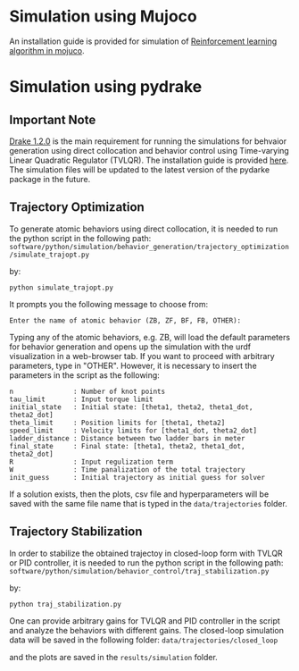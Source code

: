 # Simulation using Mujoco
An installation guide is provided for simulation of [Reinforcement learning algorithm in mojuco](behavior_generation/reinforcement_learning/README.md).

# Simulation using pydrake

## Important Note
[Drake 1.2.0](https://github.com/RobotLocomotion/drake/releases/tag/v1.2.0) is the main requirement for running the simulations for behvaior generation using direct collocation and behavior control using Time-varying Linear Quadratic Regulator (TVLQR). The installation guide is provided [here](https://drake.mit.edu/from_binary.html#stable-releases). The simulation files will be updated to the latest version of the pydarke package in the future. 

## Trajectory Optimization
To generate atomic behaviors using direct collocation, it is needed to run the python script in the following path:
`software/python/simulation/behavior_generation/trajectory_optimization/simulate_trajopt.py`

by:

```
python simulate_trajopt.py
```

It prompts you the following message to choose from:

`Enter the name of atomic behavior (ZB, ZF, BF, FB, OTHER):`

Typing any of the atomic behaviors, e.g. ZB, will load the default parameters for behavior generation and opens up the simulation with the urdf visualization in a web-browser tab. If you want to proceed with arbitrary parameters, type in "OTHER". However, it is necessary to insert the parameters in the script as the following:
```
n               : Number of knot points
tau_limit       : Input torque limit
initial_state   : Initial state: [theta1, theta2, theta1_dot, theta2_dot]
theta_limit     : Position limits for [theta1, theta2]
speed_limit     : Velocity limits for [theta1_dot, theta2_dot]
ladder_distance : Distance between two ladder bars in meter
final_state     : Final state: [theta1, theta2, theta1_dot, theta2_dot]
R               : Input regulization term
W               : Time panalization of the total trajectory
init_guess      : Initial trajectory as initial guess for solver 
```
If a solution exists, then the plots, csv file and hyperparameters will be saved with the same file name that is typed in the `data/trajectories` folder. 

## Trajectory Stabilization

In order to stabilize the obtained trajectoy in closed-loop form with TVLQR or PID controller, it is needed to run the python script in the following path:
`software/python/simulation/behavior_control/traj_stabilization.py`

by:

```
python traj_stabilization.py
```
One can provide arbitrary gains for TVLQR and PID controller in the script and analyze the behaviors with different gains. The closed-loop simulation data will be saved in the following folder:
`data/trajectories/closed_loop`

and the plots are saved in the `results/simulation` folder. 

